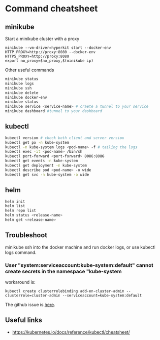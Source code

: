 # Command cheatsheet

## minikube

Start a minikube cluster with a proxy
```
minikube --vm-driver=hyperkit start --docker-env HTTP_PROXY=http://proxy:8080 --docker-env HTTPS_PROXY=http://proxy:8080
export no_proxy=$no_proxy,$(minikube ip)
```

Other useful commands

```bash
minikube status 
minikube logs
minikube ssh
minikube delete
minikube docker-env
minikube status
minikube service <service-name> # craete a tunnel to your service
minikube dashboard #tunnel to your dashboard
```


## kubectl
```bash
kubectl version # check both client and server version
kubectl get po -n kube-system
kubectl -n kube-system logs <pod-name> -f # tailing the logs
kubectl exec -it <pod-name> /bin/sh
kubectl port-forward <port-forward> 8086:8086
kubectl get events -n kube-system
kubectl get deployment -n kube-system
kubectl describe pod <pod-name> -o wide
kubectl get svc -n kube-system -o wide

```

## helm
```bash
helm init
helm list
helm repo list
helm status <release-name>
helm get <release-name>
```

## Troubleshoot
minikube ssh into the docker machine and run docker logs, or use kubectl logs command.

### User "system:serviceaccount:kube-system:default" cannot create secrets in the namespace "kube-system
workaround is:
```
kubectl create clusterrolebinding add-on-cluster-admin --clusterrole=cluster-admin --serviceaccount=kube-system:default

```
The github issue is [here](https://github.com/kubernetes/minikube/issues/3281).

## Useful links
* https://kubernetes.io/docs/reference/kubectl/cheatsheet/
